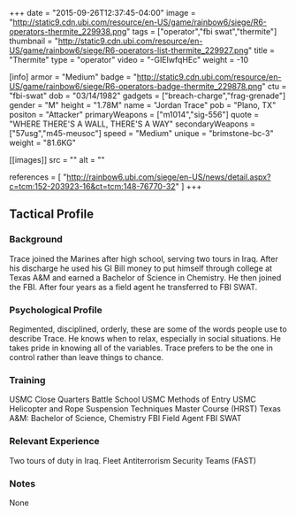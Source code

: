 +++
date = "2015-09-26T12:37:45-04:00"
image = "http://static9.cdn.ubi.com/resource/en-US/game/rainbow6/siege/R6-operators-thermite_229938.png"
tags = ["operator","fbi swat","thermite"]
thumbnail = "http://static9.cdn.ubi.com/resource/en-US/game/rainbow6/siege/R6-operators-list-thermite_229927.png"
title = "Thermite"
type = "operator"
video = "-GIEIwfqHEc"
weight = -10

[info]
  armor = "Medium"
  badge = "http://static9.cdn.ubi.com/resource/en-US/game/rainbow6/siege/R6-operators-badge-thermite_229878.png"
  ctu = "fbi-swat"
  dob = "03/14/1982"
  gadgets = ["breach-charge","frag-grenade"]
  gender = "M"
  height = "1.78M"
  name = "Jordan Trace"
  pob = "Plano, TX"
  positon = "Attacker"
  primaryWeapons = ["m1014","sig-556"]
  quote = "WHERE THERE'S A WALL, THERE'S A WAY"
  secondaryWeapons = ["57usg","m45-meusoc"]
  speed = "Medium"
  unique = "brimstone-bc-3"
  weight = "81.6KG"

[[images]]
  src = ""
  alt = ""

references = [
  "http://rainbow6.ubi.com/siege/en-US/news/detail.aspx?c=tcm:152-203923-16&ct=tcm:148-76770-32"
]
+++

## Tactical Profile

### Background

Trace joined the Marines after high school, serving two tours in Iraq. After his discharge he used his GI Bill money to put himself through college at Texas A&M and earned a Bachelor of Science in Chemistry. He then joined the FBI. After four years as a field agent he transferred to FBI SWAT.

### Psychological Profile

Regimented, disciplined, orderly, these are some of the words people use to describe Trace. He knows when to relax, especially in social situations. He takes pride in knowing all of the variables. Trace prefers to be the one in control rather than leave things to chance.

### Training

USMC Close Quarters Battle School
USMC Methods of Entry
USMC Helicopter and Rope Suspension Techniques Master Course (HRST)
Texas A&M: Bachelor of Science, Chemistry
FBI Field Agent
FBI SWAT

### Relevant Experience

Two tours of duty in Iraq.
Fleet Antiterrorism Security Teams (FAST)

### Notes

None
